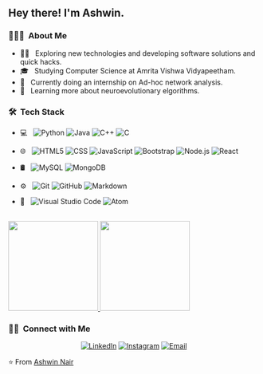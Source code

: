 <h2> Hey there! I'm Ashwin.</h2>

<h3> 👨🏻‍💻 &nbsp;About Me </h3>

- 👨‍🏫 &nbsp; Exploring new technologies and developing software solutions and quick hacks.
- 🎓 &nbsp; Studying Computer Science at Amrita Vishwa Vidyapeetham.
- 💼 &nbsp; Currently doing an internship on Ad-hoc network analysis.
- 🌱 &nbsp; Learning more about neuroevolutionary elgorithms.

<h3> 🛠 &nbsp;Tech Stack</h3>

- 💻 &nbsp;
  ![Python](https://img.shields.io/badge/-Python-333333?style=flat&logo=python)
  ![Java](https://img.shields.io/badge/-Java-333333?style=flat&logo=Java&logoColor=007396)
  ![C++](https://img.shields.io/badge/-C++-333333?style=flat&logo=C%2B%2B&logoColor=00599C)
  ![C](https://img.shields.io/badge/-C-333333?style=flat&logo=C&logoColor=276DC3)
- 🌐 &nbsp;
  ![HTML5](https://img.shields.io/badge/-HTML5-333333?style=flat&logo=HTML5)
  ![CSS](https://img.shields.io/badge/-CSS-333333?style=flat&logo=CSS3&logoColor=1572B6)
  ![JavaScript](https://img.shields.io/badge/-JavaScript-333333?style=flat&logo=javascript)
  ![Bootstrap](https://img.shields.io/badge/-Bootstrap-333333?style=flat&logo=bootstrap&logoColor=563D7C)
  ![Node.js](https://img.shields.io/badge/-Node.js-333333?style=flat&logo=node.js)
  ![React](https://img.shields.io/badge/-React-333333?style=flat&logo=react)
  
- 🛢 &nbsp;
  ![MySQL](https://img.shields.io/badge/-MySQL-333333?style=flat&logo=mysql)
  ![MongoDB](https://img.shields.io/badge/-MongoDB-333333?style=flat&logo=mongodb)
- ⚙️ &nbsp;
  ![Git](https://img.shields.io/badge/-Git-333333?style=flat&logo=git)
  ![GitHub](https://img.shields.io/badge/-GitHub-333333?style=flat&logo=github)
  ![Markdown](https://img.shields.io/badge/-Markdown-333333?style=flat&logo=markdown)
- 🔧 &nbsp;
  ![Visual Studio Code](https://img.shields.io/badge/-Visual%20Studio%20Code-333333?style=flat&logo=visual-studio-code&logoColor=007ACC)
  ![Atom](https://img.shields.io/badge/-Atom-333333?style=flat&logo=Atom-ide&logoColor=2C2255)

<br/>

<a href="https://github.com/AshwinNair1044">
  <img height="180em" src="https://github-readme-stats.vercel.app/api?username=AshwinNair1044&theme=buefy&show_icons=true" />
  <img height="180em" src="https://github-readme-stats.vercel.app/api/top-langs/?username=AshwinNair1044&theme=buefy&layout=compact" />
</a>

<br/>

<h3> 🤝🏻 &nbsp;Connect with Me </h3>

<p align="center">
<a href="https://www.linkedin.com/in/ashwinnair2000/"><img alt="LinkedIn" src="https://img.shields.io/badge/LinkedIn-AshwinNair1044-blue?style=flat-square&logo=linkedin"></a>
<a href="https://www.instagram.com/n_ashwin_/"><img alt="Instagram" src="https://img.shields.io/badge/Instagram-n_ashwin_-blue?style=flat-square&logo=instagram"></a>
<a href="mailto:ashwinnair12000@gmail.com"><img alt="Email" src="https://img.shields.io/badge/Email-ashwinnair12000@gmail.com-blue?style=flat-square&logo=gmail"></a>
</p>

⭐️ From [Ashwin Nair](https://github.com/AshwinNair1044)
